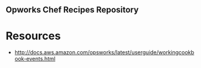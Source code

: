 ## Opworks Chef Recipes Repository

# Resources
* http://docs.aws.amazon.com/opsworks/latest/userguide/workingcookbook-events.html
